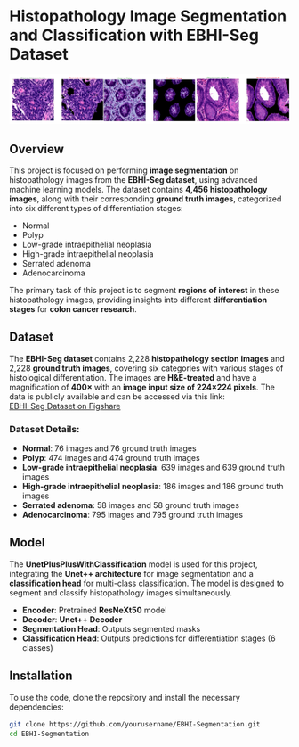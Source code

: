 # Histopathology Image Segmentation and Classification with EBHI-Seg Dataset

![Outcome](ebhi_visualization.png)

## Overview

This project is focused on performing **image segmentation** on histopathology images from the **EBHI-Seg dataset**, using advanced machine learning models. The dataset contains **4,456 histopathology images**, along with their corresponding **ground truth images**, categorized into six different types of differentiation stages:  
- Normal  
- Polyp  
- Low-grade intraepithelial neoplasia  
- High-grade intraepithelial neoplasia  
- Serrated adenoma  
- Adenocarcinoma  

The primary task of this project is to segment **regions of interest** in these histopathology images, providing insights into different **differentiation stages** for **colon cancer research**.

## Dataset

The **EBHI-Seg dataset** contains 2,228 **histopathology section images** and 2,228 **ground truth images**, covering six categories with various stages of histological differentiation. The images are **H&E-treated** and have a magnification of **400×** with an **image input size of 224×224 pixels**. The data is publicly available and can be accessed via this link:  
[EBHI-Seg Dataset on Figshare](https://figshare.com/articles/dataset/EBHI-SEG/21540159/1)

### Dataset Details:
- **Normal**: 76 images and 76 ground truth images
- **Polyp**: 474 images and 474 ground truth images
- **Low-grade intraepithelial neoplasia**: 639 images and 639 ground truth images
- **High-grade intraepithelial neoplasia**: 186 images and 186 ground truth images
- **Serrated adenoma**: 58 images and 58 ground truth images
- **Adenocarcinoma**: 795 images and 795 ground truth images

## Model

The **UnetPlusPlusWithClassification** model is used for this project, integrating the **Unet++ architecture** for image segmentation and a **classification head** for multi-class classification. The model is designed to segment and classify histopathology images simultaneously. 

- **Encoder**: Pretrained **ResNeXt50** model  
- **Decoder**: **Unet++ Decoder**  
- **Segmentation Head**: Outputs segmented masks  
- **Classification Head**: Outputs predictions for differentiation stages (6 classes)  

## Installation

To use the code, clone the repository and install the necessary dependencies:

```bash
git clone https://github.com/yourusername/EBHI-Segmentation.git
cd EBHI-Segmentation
